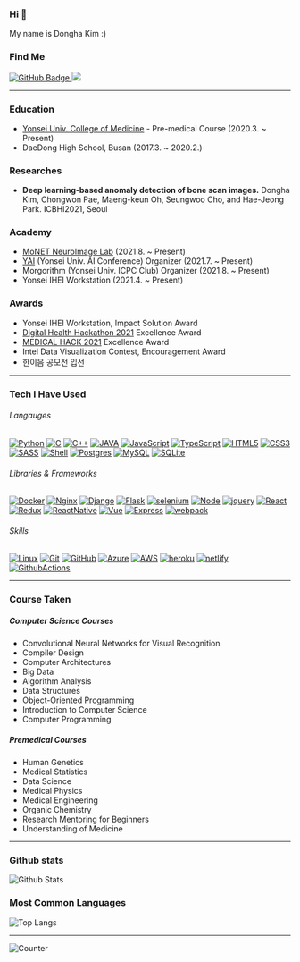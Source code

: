 ### Hi 👋

My name is Dongha Kim :)

### Find Me

<a href="https://github.com/kdha0727?tab=profile">
    <img src="https://img.shields.io/badge/LinkedIn-blue?tab=followers?logo=github&style=for-the-badge" alt="GitHub Badge" />
</a>
<a href="https://instagram.com/d.ha_kim/">
    <img src="https://img.shields.io/badge/instagram-dc2743.svg?style=for-the-badge&logo=instagram&logoColor=white" />
</a>

---

### Education

* [Yonsei Univ. College of Medicine](https://medicine.yonsei.ac.kr/) - Pre-medical Course (2020.3. ~ Present)
* DaeDong High School, Busan (2017.3. ~ 2020.2.)

### Researches

* **Deep learning-based anomaly detection of bone scan images.** Dongha Kim, Chongwon Pae, Maeng-keun Oh, Seungwoo Cho, and Hae-Jeong Park. ICBHI2021, Seoul

### Academy

* [MoNET NeuroImage Lab](http://neuroimage.yonsei.ac.kr) (2021.8. ~ Present)
* [YAI](https://www.facebook.com/yonseiAI) (Yonsei Univ. AI Conference) Organizer (2021.7. ~ Present)
* Morgorithm (Yonsei Univ. ICPC Club) Organizer (2021.8. ~ Present)
* Yonsei IHEI Workstation (2021.4. ~ Present)
    
### Awards

* Yonsei IHEI Workstation, Impact Solution Award
* [Digital Health Hackathon 2021](https://www.digitalhealthhack.org/) Excellence Award
* [MEDICAL HACK 2021](https://www.all-con.co.kr/uni_contest/467239) Excellence Award
* Intel Data Visualization Contest, Encouragement Award
* 한이음 공모전 입선

---

### Tech I Have Used

###### Langauges
[![Python](https://img.shields.io/badge/PYTHON-3776AB.svg?&style=for-the-badge&logo=python&logoColor=white)](#)
[![C](https://img.shields.io/badge/C-00599C?style=for-the-badge&logo=c&logoColor=white)](#)
[![C++](https://img.shields.io/badge/C%2B%2B-00599C?style=for-the-badge&logo=c%2B%2B&logoColor=white)](#)
[![JAVA](https://img.shields.io/badge/Java-ED8B00.svg?style=for-the-badge&logo=java&logoColor=white)](#)
[![JavaScript](https://img.shields.io/badge/JAVASCRIPT-F7DF1E.svg?&style=for-the-badge&logo=javascript&logoColor=323330)](#)
[![TypeScript](https://img.shields.io/badge/TypeScript-007ACC?style=for-the-badge&logo=typescript&logoColor=white)](#)
[![HTML5](https://img.shields.io/badge/HTML5-E34F26.svg?&style=for-the-badge&logo=html5&logoColor=white)](#)
[![CSS3](https://img.shields.io/badge/CSS3-%231572B6.svg?&style=for-the-badge&logo=css3&logoColor=white)](#)
[![SASS](https://img.shields.io/badge/Sass-CC6699?style=for-the-badge&logo=sass&logoColor=white)](#)
[![Shell](https://img.shields.io/badge/Shell_Script-121011?style=for-the-badge&logo=gnu-bash&logoColor=white)](#)
[![Postgres](https://img.shields.io/badge/POSTGRES-316192.svg?&style=for-the-badge&logo=postgresql&logoColor=white)](#)
[![MySQL](https://img.shields.io/badge/MySQL-00000F?style=for-the-badge&logo=mysql&logoColor=white)](#)
[![SQLite](https://img.shields.io/badge/SQLITE-003B57.svg?&style=for-the-badge&logo=sqlite&logoColor=white)](#)

###### Libraries & Frameworks
[![Docker](https://img.shields.io/badge/DOCKER-2496ED.svg?&style=for-the-badge&logo=docker&logoColor=white)](#)
[![Nginx](https://img.shields.io/badge/NGINX-269539.svg?&style=for-the-badge&logo=nginx&logoColor=white)](#)
[![Django](https://img.shields.io/badge/Django-092E20?style=for-the-badge&logo=django&logoColor=white)](#)
[![Flask](https://img.shields.io/badge/Flask-000000?style=for-the-badge&logo=flask&logoColor=white)](#)
[![selenium](https://img.shields.io/badge/selenium-52b73c.svg?style=for-the-badge&logo=selenium&logoColor=white)](#)
[![Node](https://img.shields.io/badge/NODEJS-339933.svg?&style=for-the-badge&logo=node.js&logoColor=white)](#)
[![jquery](https://img.shields.io/badge/jquery-0769AD.svg?style=for-the-badge&logo=jquery&logoColor=white)](#)
[![React](https://img.shields.io/badge/React-20232A?style=for-the-badge&logo=react&logoColor=61DAFB)](#)
[![Redux](https://img.shields.io/badge/Redux-593D88?style=for-the-badge&logo=redux&logoColor=white)](#)
[![ReactNative](https://img.shields.io/badge/React_Native-20232A?style=for-the-badge&logo=react&logoColor=61DAFB)](#)
[![Vue](https://img.shields.io/badge/Vue.js-35495E?style=for-the-badge&logo=vue.js&logoColor=4FC08D)](#)
[![Express](https://img.shields.io/badge/Express.js-404D59?style=for-the-badge)](#)
[![webpack](https://img.shields.io/badge/webpack-8DD6F9.svg?style=for-the-badge&logo=webpack&logoColor=black)](#)

###### Skills
[![Linux](https://img.shields.io/badge/LINUX-FCC624?style=for-the-badge&logo=linux&logoColor=black)](#)
[![Git](https://img.shields.io/badge/GIT-%23F05033.svg?&style=for-the-badge&logo=git&logoColor=white)](#)
[![GitHub](https://img.shields.io/badge/GITHUB-121011.svg?&style=for-the-badge&logo=github&logoColor=white)](#)
[![Azure](https://img.shields.io/badge/Microsoft_Azure-0089D6?style=for-the-badge&logo=microsoft-azure&logoColor=white)](#)
[![AWS](https://img.shields.io/badge/AMAZON%20AWS-232F3E.svg?&style=for-the-badge&logo=amazon-aws&logoColor=white)](#)
[![heroku](https://img.shields.io/badge/heroku-430098.svg?style=for-the-badge&logo=heroku&logoColor=white)](#)
[![netlify](https://img.shields.io/badge/netlify-00C7B7.svg?style=for-the-badge&logo=netlify&logoColor=black)](#)
[![GithubActions](https://img.shields.io/badge/GITHUB%20ACTIONS-121011.svg?&style=for-the-badge&logo=github-actions&logoColor=white)](#)

<!-- https://dev.to/envoy_/150-badges-for-github-pnk -->

---

### Course Taken

##### Computer Science Courses

* Convolutional Neural Networks for Visual Recognition
* Compiler Design
* Computer Architectures
* Big Data
* Algorithm Analysis
* Data Structures
* Object-Oriented Programming
* Introduction to Computer Science
* Computer Programming

##### Premedical Courses

* Human Genetics
* Medical Statistics
* Data Science
* Medical Physics
* Medical Engineering
* Organic Chemistry
* Research Mentoring for Beginners
* Understanding of Medicine

---

<!-- <div align="center"> -->
### Github stats

![Github Stats](https://github-readme-stats.vercel.app/api?username=kdha0727&show_icons=true&theme=default&hide_border=false&locale=en)

<!-- <div align="center"> -->
### Most Common Languages

![Top Langs](https://github-readme-stats.vercel.app/api/top-langs/?username=kdha0727&layout=compact)

---

![Counter](https://komarev.com/ghpvc/?username=kdha0727&style=flat-square&label=Profile%20Views)
